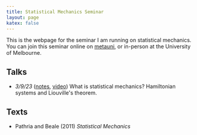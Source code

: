 ```yaml
---
title: Statistical Mechanics Seminar
layout: page
katex: false
---
```



This is the webpage for the seminar I am running on statistical mechanics. You 
can join this seminar online on [metauni](https://metauni.org), or in-person at 
the University of Melbourne.

## Talks
- *3/9/23* ([notes](/stat-mech/intro.pdf), [video](https://youtu.be/FDLbuybNbfs)) What is statistical mechanics? Hamiltonian systems and Liouville's theorem. 

## Texts
- Pathria and Beale (2011) *Statistical Mechanics*
